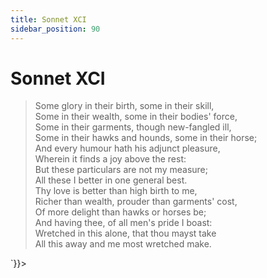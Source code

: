 ```yaml
---
title: Sonnet XCI
sidebar_position: 90
---
```

<div dangerouslySetInnerHTML={{__html: `<div><HTML><HEAD><TITLE>Sonnet XCI</TITLE></HEAD>
<BODY><H1>Sonnet XCI</H1>

<BLOCKQUOTE>Some glory in their birth, some in their skill,<BR>
Some in their wealth, some in their bodies' force,<BR>
Some in their garments, though new-fangled ill,<BR>
Some in their hawks and hounds, some in their horse;<BR>
And every humour hath his adjunct pleasure,<BR>
Wherein it finds a joy above the rest:<BR>
But these particulars are not my measure;<BR>
All these I better in one general best.<BR>
Thy love is better than high birth to me,<BR>
Richer than wealth, prouder than garments' cost,<BR>
Of more delight than hawks or horses be;<BR>
And having thee, of all men's pride I boast:<BR>
  Wretched in this alone, that thou mayst take<BR>
  All this away and me most wretched make.<BR>
</BLOCKQUOTE>

</BODY></HTML>
</div>`}}></div>